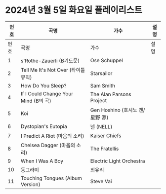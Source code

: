 # 2024년 3월 5일 화요일 플레이리스트

| 번호 | 곡명 | 가수 | 설명 |
|------|------|------|------|
| 번호 | 곡명 | 가수 | 설명 |
| 1 | s'Rothe-Zauerli (B기도문) | Ose Schuppel |  |
| 2 | Tell Me It's Not Over (타이틀 뮤직) | Starsailor |  |
| 3 | How Do You Sleep? | Sam Smith |  |
| 4 | If I Could Change Your Mind (B의 곡) | The Alan Parsons Project |  |
| 5 | Koi | Gen Hoshino (호시노 겐/星野 源) |  |
| 6 | Dystopian's Eutopia | 넬 (NELL) |  |
| 7 | I Predict A Riot (마음의 소리) | Kaiser Chiefs |  |
| 8 | Chelsea Dagger (마음의 소리) | The Fratellis |  |
| 9 | When I Was A Boy | Electric Light Orchestra |  |
| 10 | 동그라미 | 최유리 |  |
| 11 | Touching Tongues (Album Version) | Steve Vai |  |
